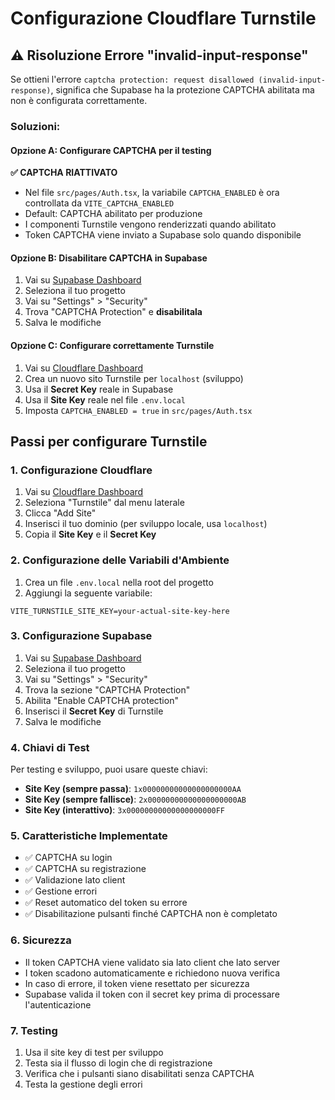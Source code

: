 # Configurazione Cloudflare Turnstile

## ⚠️ Risoluzione Errore "invalid-input-response"

Se ottieni l'errore `captcha protection: request disallowed (invalid-input-response)`, significa che Supabase ha la protezione CAPTCHA abilitata ma non è configurata correttamente.

### Soluzioni:

#### Opzione A: Configurare CAPTCHA per il testing
**✅ CAPTCHA RIATTIVATO**
- Nel file `src/pages/Auth.tsx`, la variabile `CAPTCHA_ENABLED` è ora controllata da `VITE_CAPTCHA_ENABLED`
- Default: CAPTCHA abilitato per produzione
- I componenti Turnstile vengono renderizzati quando abilitato
- Token CAPTCHA viene inviato a Supabase solo quando disponibile

#### Opzione B: Disabilitare CAPTCHA in Supabase
1. Vai su [Supabase Dashboard](https://app.supabase.com/)
2. Seleziona il tuo progetto
3. Vai su "Settings" > "Security" 
4. Trova "CAPTCHA Protection" e **disabilitala**
5. Salva le modifiche

#### Opzione C: Configurare correttamente Turnstile
1. Vai su [Cloudflare Dashboard](https://dash.cloudflare.com/)
2. Crea un nuovo sito Turnstile per `localhost` (sviluppo)
3. Usa il **Secret Key** reale in Supabase
4. Usa il **Site Key** reale nel file `.env.local`
5. Imposta `CAPTCHA_ENABLED = true` in `src/pages/Auth.tsx`

## Passi per configurare Turnstile

### 1. Configurazione Cloudflare
1. Vai su [Cloudflare Dashboard](https://dash.cloudflare.com/)
2. Seleziona "Turnstile" dal menu laterale
3. Clicca "Add Site"
4. Inserisci il tuo dominio (per sviluppo locale, usa `localhost`)
5. Copia il **Site Key** e il **Secret Key**

### 2. Configurazione delle Variabili d'Ambiente
1. Crea un file `.env.local` nella root del progetto
2. Aggiungi la seguente variabile:
```
VITE_TURNSTILE_SITE_KEY=your-actual-site-key-here
```

### 3. Configurazione Supabase
1. Vai su [Supabase Dashboard](https://app.supabase.com/)
2. Seleziona il tuo progetto
3. Vai su "Settings" > "Security"
4. Trova la sezione "CAPTCHA Protection"
5. Abilita "Enable CAPTCHA protection"
6. Inserisci il **Secret Key** di Turnstile
7. Salva le modifiche

### 4. Chiavi di Test
Per testing e sviluppo, puoi usare queste chiavi:
- **Site Key (sempre passa)**: `1x00000000000000000000AA`
- **Site Key (sempre fallisce)**: `2x00000000000000000000AB`
- **Site Key (interattivo)**: `3x00000000000000000000FF`

### 5. Caratteristiche Implementate
- ✅ CAPTCHA su login
- ✅ CAPTCHA su registrazione
- ✅ Validazione lato client
- ✅ Gestione errori
- ✅ Reset automatico del token su errore
- ✅ Disabilitazione pulsanti finché CAPTCHA non è completato

### 6. Sicurezza
- Il token CAPTCHA viene validato sia lato client che lato server
- I token scadono automaticamente e richiedono nuova verifica
- In caso di errore, il token viene resettato per sicurezza
- Supabase valida il token con il secret key prima di processare l'autenticazione

### 7. Testing
1. Usa il site key di test per sviluppo
2. Testa sia il flusso di login che di registrazione
3. Verifica che i pulsanti siano disabilitati senza CAPTCHA
4. Testa la gestione degli errori
